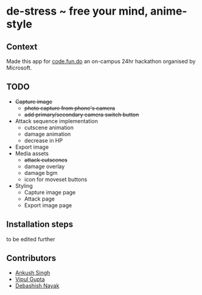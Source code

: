 # de-stress ~ free your mind, anime-style

## Context

Made this app for [code.fun.do](https://www.acadaccelerator.com/) an on-campus 24hr hackathon organised by Microsoft.

## TODO

- ~~Capture image~~
  - ~~photo capture from phone's camera~~
  - ~~add primary/secondary camera switch button~~
- Attack sequence implementation
  - cutscene animation
  - damage animation
  - decrease in HP
- Export image
- Media assets
  - ~~attack cutscenes~~
  - damage overlay
  - damage bgm
  - icon for moveset buttons
- Styling
  - Capture image page
  - Attack page
  - Export image page

## Installation steps

to be edited further

## Contributors

- [Ankush Singh](https://github.com/singhankush)
- [Vipul Gupta](https://github.com/vipul26)
- [Debashish Nayak](https://github.com/theindianotaku)
